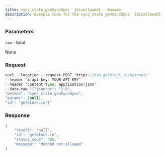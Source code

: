 ```yaml
---
title: sync_state_genSyncSpec  {disallowed} - Kusama
description: Example code for the sync_state_genSyncSpec  {disallowed} json-rpc method. Сomplete guide on how to use sync_state_genSyncSpec  {disallowed} json-rpc in GetBlock.io Web3 documentation.
---
```


### Parameters


`raw` - bool

None

### Request

``` java
curl --location --request POST 'https://ksm.getblock.io/mainnet/' 
--header 'x-api-key: YOUR-API-KEY' 
--header 'Content-Type: application/json' 
--data-raw '{"jsonrpc": "2.0",
"method": "sync_state_genSyncSpec",
"params": [null],
"id": "getblock.io"}'
```

###  Response

``` java
{
    "result": "null",
    "id": "getblock.io",
    "status_code": 405,
    "message": "Method not allowed"
}
```

